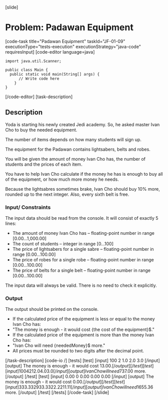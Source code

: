 [slide]
# Problem: Padawan Equipment
[code-task title="Padawan Equipment" taskId="JF-01-09" executionType="tests-execution" executionStrategy="java-code" requiresInput]
[code-editor language=java]
```
import java.util.Scanner;

public class Main {
  public static void main(String[] args) {
      // Write code here
    }
}
```
[/code-editor]
[task-description]
## Description
Yoda is starting his newly created Jedi academy. So, he asked master Ivan Cho to buy the needed equipment. 

The number of items depends on how many students will sign up. 

The equipment for the Padawan contains lightsabers, belts and robes.

You will be given the amount of money Ivan Cho has, the number of students and the prices of each item. 

You have to help Ivan Cho calculate if the money he has is enough to buy all of the equipment, or how much more money he needs. 

Because the lightsabres sometimes brake, Ivan Cho should buy 10% more, rounded up to the next integer. Also, every sixth belt is free.

### Input/ Constraints
The input data should be read from the console. It will consist of exactly 5 lines:
-	The amount of money Ivan Cho has – floating-point number in range [0.00…1,000.00]
-	The count of students – integer in range [0…100]
-	The price of lightsabers for a single sabre – floating-point number in range [0.00…100.00]
-	The price of robes for a single robe – floating-point number in range [0.00…100.00]
-	The price of belts for a single belt – floating-point number in range [0.00…100.00]

The input data will always be valid. There is no need to check it explicitly.

### Output
The output should be printed on the console.
-	If the calculated price of the equipment is less or equal to the money Ivan Cho has:
  -	"The money is enough - it would cost \{the cost of the equipment\}$."
-	If the calculated price of the equipment is more than the money Ivan Cho has:
  - "Ivan Cho will need \{neededMoney\}$ more."
-	All prices must be rounded to two digits after the decimal point.

[/task-description]
[code-io /]
[tests]
[test]
[input]
100
2
1.0
2.0
3.0
[/input]
[output]
The money is enough - it would cost 13.00$.
[/output]
[/test]
[test]
[input]
100
42
12.0
4.0
3.0
[/input]
[output]
Ivan Cho will need 737.00$ more.
[/output]
[/test]
[test]
[input]
0.00
0
0.00
0.00
0.00
[/input]
[output]
The money is enough - it would cost 0.00$.
[/output]
[/test]
[test]
[input]
333.33
29
33.33
22.22
11.11
[/input]
[output]
Ivan Cho will need 1655.36$ more.
[/output]
[/test]
[/tests]
[/code-task]
[/slide]